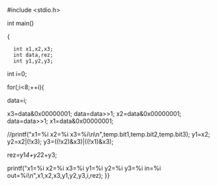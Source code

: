 #include <stdio.h>



int main()

{

      int x1,x2,x3;
      int data,rez;
      int y1,y2,y3;
int i=0;

for(;i<8;++i){

data=i;
  
  x3=data&0x00000001;
  data=data>>1;
  x2=data&0x00000001;
  data=data>>1;
  x1=data&0x00000001;
  
  

  //printf("x1=%i x2=%i x3=%i\n\n",temp.bit1,temp.bit2,temp.bit3);
  y1=x2;
  y2=x2|(!x3);
  y3=((!x2)&x3)|((!x1)&x3);
  
  rez=y1*4+y2*2+y3;
  
  printf("x1=%i x2=%i x3=%i y1=%i y2=%i y3=%i in=%i out=%i\n",x1,x2,x3,y1,y2,y3,i,rez);
}}
  

	

